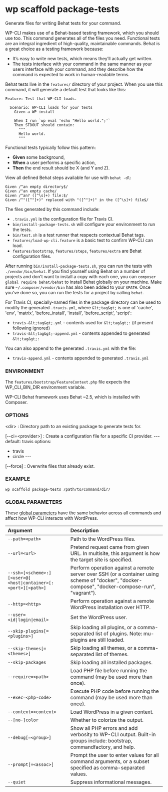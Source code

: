 # wp scaffold package-tests

Generate files for writing Behat tests for your command.

WP-CLI makes use of a Behat-based testing framework, which you should use too. This command generates all of the files you need. Functional tests are an integral ingredient of high-quality, maintainable commands. Behat is a great choice as a testing framework because:

* It’s easy to write new tests, which means they’ll actually get written.
* The tests interface with your command in the same manner as your users interface with your command, and they describe how the command is expected to work in human-readable terms.

Behat tests live in the `features/` directory of your project. When you use this command, it will generate a default test that looks like this:

```
Feature: Test that WP-CLI loads.

  Scenario: WP-CLI loads for your tests
    Given a WP install

    When I run `wp eval 'echo "Hello world.";'`
    Then STDOUT should contain:
      """
      Hello world.
      """
```

Functional tests typically follow this pattern:

* **Given** some background,
* **When** a user performs a specific action,
* **Then** the end result should be X (and Y and Z).

View all defined Behat steps available for use with `behat -dl`:

```
Given /^an empty directory$/
Given /^an empty cache/
Given /^an? ([^\s]+) file:$/
Given /^"([^"]+)" replaced with "([^"]+)" in the ([^\s]+) file$/
```

The files generated by this command include:

* `.travis.yml` is the configuration file for Travis CI.
* `bin/install-package-tests.sh` will configure your environment to run the tests.
* `bin/test.sh` is a test runner that respects contextual Behat tags.
* `features/load-wp-cli.feature` is a basic test to confirm WP-CLI can load.
* `features/bootstrap`, `features/steps`, `features/extra` are Behat configuration files.

After running `bin/install-package-tests.sh`, you can run the tests with `./vendor/bin/behat`. If you find yourself using Behat on a number of projects and don't want to install a copy with each one, you can `composer global require behat/behat` to install Behat globally on your machine. Make sure `~/.composer/vendor/bin` has also been added to your `$PATH`. Once you've done so, you can run the tests for a project by calling `behat`.

For Travis CI, specially-named files in the package directory can be used to modify the generated `.travis.yml`, where `&lt;tag&gt;` is one of
'cache', 'env', 'matrix', 'before_install', 'install', 'before_script', 'script':
* `travis-&lt;tag&gt;.yml` - contents used for `&lt;tag&gt;:` (if present following ignored)
* `travis-&lt;tag&gt;-append.yml` - contents appended to generated `&lt;tag&gt;:`

You can also append to the generated `.travis.yml` with the file:
* `travis-append.yml` - contents appended to generated `.travis.yml`

### ENVIRONMENT

The `features/bootstrap/FeatureContext.php` file expects the WP_CLI_BIN_DIR environment variable.

WP-CLI Behat framework uses Behat ~2.5, which is installed with Composer.

### OPTIONS

&lt;dir&gt;
: Directory path to an existing package to generate tests for.

[\--ci=&lt;provider&gt;]
: Create a configuration file for a specific CI provider.
\---
default: travis
options:
  - travis
  - circle
\---

[\--force]
: Overwrite files that already exist.

### EXAMPLE

    wp scaffold package-tests /path/to/command/dir/

### GLOBAL PARAMETERS

These [global parameters](https://make.wordpress.org/cli/handbook/config/) have the same behavior across all commands and affect how WP-CLI interacts with WordPress.

| **Argument**    | **Description**              |
|:----------------|:-----------------------------|
| `--path=<path>` | Path to the WordPress files. |
| `--url=<url>` | Pretend request came from given URL. In multisite, this argument is how the target site is specified. |
| `--ssh=[<scheme>:][<user>@]<host\|container>[:<port>][<path>]` | Perform operation against a remote server over SSH (or a container using scheme of "docker", "docker-compose", "docker-compose-run", "vagrant"). |
| `--http=<http>` | Perform operation against a remote WordPress installation over HTTP. |
| `--user=<id\|login\|email>` | Set the WordPress user. |
| `--skip-plugins[=<plugins>]` | Skip loading all plugins, or a comma-separated list of plugins. Note: mu-plugins are still loaded. |
| `--skip-themes[=<themes>]` | Skip loading all themes, or a comma-separated list of themes. |
| `--skip-packages` | Skip loading all installed packages. |
| `--require=<path>` | Load PHP file before running the command (may be used more than once). |
| `--exec=<php-code>` | Execute PHP code before running the command (may be used more than once). |
| `--context=<context>` | Load WordPress in a given context. |
| `--[no-]color` | Whether to colorize the output. |
| `--debug[=<group>]` | Show all PHP errors and add verbosity to WP-CLI output. Built-in groups include: bootstrap, commandfactory, and help. |
| `--prompt[=<assoc>]` | Prompt the user to enter values for all command arguments, or a subset specified as comma-separated values. |
| `--quiet` | Suppress informational messages. |
